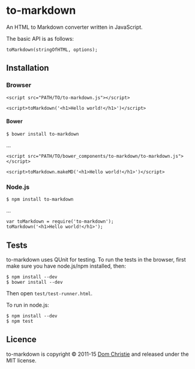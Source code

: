 # to-markdown

An HTML to Markdown converter written in JavaScript.

The basic API is as follows:

    toMarkdown(stringOfHTML, options);

## Installation

### Browser

    <script src="PATH/TO/to-markdown.js"></script>

    <script>toMarkdown('<h1>Hello world!</h1>')</script>

#### Bower

    $ bower install to-markdown

…

    <script src="PATH/TO/bower_components/to-markdown/to-markdown.js"></script>

    <script>toMarkdown.makeMD('<h1>Hello world!</h1>')</script>

### Node.js

    $ npm install to-markdown

…

    var toMarkdown = require('to-markdown');
    toMarkdown('<h1>Hello world!</h1>');

## Tests

to-markdown uses QUnit for testing. To run the tests in the browser, first make sure you have node.js/npm installed, then:

    $ npm install --dev
    $ bower install --dev

Then open `test/test-runner.html`.

To run in node.js:

    $ npm install --dev
    $ npm test

## Licence

to-markdown is copyright &copy; 2011-15 [Dom Christie](http://domchristie.co.uk) and released under the MIT license.